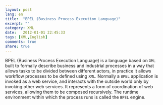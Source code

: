 ```yaml
---
layout: post
lang: en
title:  "BPEL (Business Process Execution Language)"
excerpt: ""
category: XML
date:   2012-01-01 22:45:33
tags: [XML,English]
comments: true
share: true
---
```


BPEL (Business Process Execution Language) is a language based on `XML` built to formally describe business and industrial processes in a way that allows tasks to be divided between different actors, in practice it allows workflow processes to be defined using `XML`.
Normally a `BPEL` application is invoked as a web service, and interacts with the outside world only by invoking other web services. 
It represents a form of coordination of web services, allowing them to be composed recursively. 
The runtime environment within which the process runs is called the `BPEL` engine.

